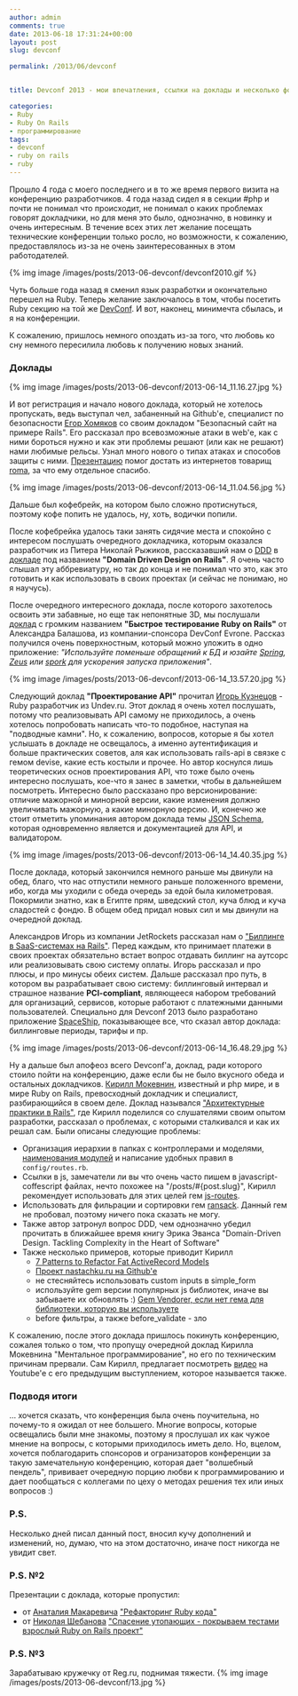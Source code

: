 ```yaml
---
author: admin
comments: true
date: 2013-06-18 17:31:24+00:00
layout: post
slug: devconf

permalink: /2013/06/devconf


title: Devconf 2013 - мои впечатления, ссылки на доклады и несколько фоток :)

categories:
- Ruby
- Ruby On Rails
- программирование
tags:
- devconf
- ruby on rails
- ruby
---
```



Прошло 4 года с моего последнего и в то же время первого визита на конференцию разработчиков. 4 года назад сидел я в секции #php и почти не понимал что происходит, не понимал о каких проблемах говорят докладчики, но для меня это было, однозначно, в новинку и очень интересным. В течение всех этих лет желание посещать технические конференции только росло, но возможности, к сожалению, предоставлялось из-за не очень заинтересованных в этом работодателей. <!--more-->

{% img image /images/posts/2013-06-devconf/devconf2010.gif %}

Чуть больше года назад я сменил язык разработки и окончательно перешел на Ruby. Теперь желание заключалось в том, чтобы посетить Ruby секцию на той же [DevConf](http://devconf.ru/). И вот, наконец, минимечта сбылась, и я на конференции.

К сожалению, пришлось немного опоздать из-за того, что любовь ко сну немного пересилила любовь к получению новых знаний.

### Доклады

{% img image /images/posts/2013-06-devconf/2013-06-14_11.16.27.jpg %}

И вот регистрация и начало нового доклада, который не хотелось пропускать, ведь выступал чел, забаненный на Github'е, специалист по безопасности [Егор Хомяков](https://twitter.com/homakov "@homakov") со своим докладом "Безопасный сайт на примере Rails". Его рассказал про всевозможные атаки в web'е, как с ними бороться нужно и как эти проблемы решают (или как не решают) нами любимые рельсы. Узнал много нового о типах атаках и способов защиты с ними. [Презентацию](http://f.cl.ly/items/2G3g462j2T0o1w0g3K2o/rails%20and%20security.pdf "Безопасный сайт на примере Rails") помог достать из интернетов товарищ [roma](https://twitter.com/milushov), за что ему отдельное спасибо.

{% img image /images/posts/2013-06-devconf/2013-06-14_11.04.56.jpg %}

Дальше был кофебрейк, на котором было сложно протиснуться, поэтому кофе попить не удалось, ну, хоть, водички попили.


После кофебрейка удалось таки занять сидячие места и спокойно с интересом послушать очередного докладчика, которым оказался разработчик из Питера Николай Рыжиков, рассказавший нам о [DDD](http://ru.wikipedia.org/wiki/%D0%9F%D1%80%D0%BE%D0%B1%D0%BB%D0%B5%D0%BC%D0%BD%D0%BE-%D0%BE%D1%80%D0%B8%D0%B5%D0%BD%D1%82%D0%B8%D1%80%D0%BE%D0%B2%D0%B0%D0%BD%D0%BD%D0%BE%D0%B5_%D0%BF%D1%80%D0%BE%D0%B5%D0%BA%D1%82%D0%B8%D1%80%D0%BE%D0%B2%D0%B0%D0%BD%D0%B8%D0%B5 "Проблемно-ориантированное проектирование") в [докладе](http://f.cl.ly/items/2b3C0H3S0n2a473x1M3Z/DDD%20on%20rails.pdf) под названием **"Domain Driven Design on Rails"**. Я очень часто слышал эту аббревиатуру, но так до конца и не понимал что это, как это готовить и как использовать в своих проектах (и сейчас не понимаю, но я научусь).

После очередного интересного доклада, после которого захотелось освоить эти забавные, но еще так непонятные 3D, мы послушали [доклад](http://www.slideshare.net/profyclub_ru/13-20022107) с громким названием **"Быстрое тестирование Ruby on Rails"** от Александра Балашова, из компании-спонсора DevConf Evrone. Рассказ получился очень поверхностным, который можно уложить в одно приложение: *"Используйте поменьше обращений к БД и юзайте [Spring](https://github.com/jonleighton/spring), [Zeus](https://github.com/burke/zeus) или [spork](https://github.com/sporkrb/spork) для ускорения запуска приложения"*.

{% img image /images/posts/2013-06-devconf/2013-06-14_13.57.20.jpg %}

Следующий доклад **"Проектирование API"** прочитал [Игорь Кузнецов](https://twitter.com/igkuz "@igkuz") - Ruby разработчик из Undev.ru. Этот доклад я очень хотел послушать, потому что реализовывать API самому не приходилось,  а очень хотелось попробовать написать что-то подобное, наступая на "подводные камни". Но, к сожалению, вопросов, которые я бы хотел услышать в докладе не освещалось, а именно аутентификация и больше практических советов, аля как использовать rails-api в связке с гемом devise, какие есть костыли и прочее. Но автор коснулся лишь теоретических основ проектирования API, что тоже было очень интересно послушать, кое-что я занес в заметки, чтобы в дальнейшем посмотреть. Интересно было рассказано про версионирование: отличие мажорной и минорной версии, какие изменения должно увеличивать мажорную, а какие минорную версию. И, конечно же стоит отметить упоминания автором доклада темы [JSON Schema](http://json-schema.org/), которая одновременно является и документацией для API, и валидатором.

{% img image /images/posts/2013-06-devconf/2013-06-14_14.40.35.jpg %}

После доклада, который закончился немного раньше мы двинули на обед, благо, что нас отпустили немного раньше положенного времени, ибо, когда мы уходили с обеда очередь за едой была километровая. Покормили знатно, как в Египте прям, шведский стол, куча блюд и куча сладостей с фондю. В общем обед придал новых сил и мы двинули на очередной доклад.


Александров Игорь из компании JetRockets рассказал нам о ["Биллинге в SaaS-системах на Rails"](https://speakerdeck.com/alexandrov/billing-in-rails-saas-applications). Перед каждым, кто принимает платежи в своих проектах обязательно встает вопрос отдавать биллинг на аутсорс или реализовывать свою систему оплаты. Игорь рассказал и про плюсы, и про минусы обеих систем. Дальше рассказал про путь, в котором вы разрабатывает свою систему: биллинговый интервал и страшное название **PCI-compliant**, являющееся набором требований для организаций, сервисов, которые работают с платежными данными пользователей. Специально для Devconf 2013 было разработано приложение [SpaceShip](https://github.com/igor-alexandrov/spaceship "Demo application for DevConf 2013"), показывающее все, что сказал автор доклада: биллинговые периоды, тарифы и пр.

{% img image /images/posts/2013-06-devconf/2013-06-14_16.48.29.jpg %}

Ну а дальше был апофеоз всего Devconf'а, доклад, ради которого стоило пойти на конференцию, даже если бы не было вкусного обеда  и остальных докладчиков. [Кирилл Мокевнин](http://kaize.ru/ "ортодоксальный приверженец SOLID-принципа"), известный и php мире, и в мире Ruby on Rails, превосходный докладчик и специалист, разбирающийся в своем деле. Доклад назывался ["Архитектурные практики в Rails"](https://speakerdeck.com/mokevnin/arkhitiekturnyie-praktiki-v-rails), где Кирилл поделился со слушателями своим опытом разработки, рассказал о проблемах, с которыми сталкивался и как их решал сам.
Были описаны следующие проблемы:

* Организация иерархии в  папках с контроллерами и моделями, [наименования модулей](http://habrahabr.ru/post/136461/ "Ссылка автора на свой пост на Хабрахабре") и написание удобных правил в `config/routes.rb`.
* Ссылки в js, замечатели ли вы что очень часто пишем в javascript-coffescript файлах, нечто похожее на "/posts/#{post.slug}", Кирилл рекомендует использовать для этих целей гем [js-routes](https://github.com/railsware/js-routes/ "Bringing Rails named routes to javascript").
* Использовать для фильрации и сортировки гем [ransack](https://github.com/ernie/ransack "Object-based searching. The successor to MetaSearch"). Данный гем не пробовал, поэтому ничего пока сказать не могу.
* Также автор затронул вопрос DDD, чем однозначно убедил прочитать в ближайшее время книгу Эрика Эванса "Domain-Driven Design. Tackling Complexity in the Heart of Software"
* Также несколько примеров, которые приводит Кирилл
  * [7 Patterns to Refactor Fat ActiveRecord Models](http://blog.codeclimate.com/blog/2012/10/17/7-ways-to-decompose-fat-activerecord-models/ "7 Patterns to Refactor Fat ActiveRecord Models")
  * [Проект nastachku.ru на Github'е](https://github.com/kaize/nastachku)
  * не стесняйтесь использовать custom inputs в simple_form
  * используйте gem версии популярных js библиотек, иначе вы забываете их обновлять :) [Gem Vendorer, если нет гема для библиотеки, которую вы используете](https://github.com/grosser/vendorer "Vendorer keeps your dependencies documented, cached and up to date")
  * before фильтры, а также before_validate - зло

К сожалению, после этого доклада пришлось покинуть конференцию, сожалея только о том, что пропущу очередной доклад Кирилла Мокевнина "Ментальное программирование", но его по техническим причинам прервали. Сам Кирилл, предлагает посмотреть [видео](http://www.youtube.com/watch?v=eEEHWQNuCLQ "Ментальное программирование") на Youtube'e с его предыдущим выступлением, которое называется также.

### Подводя итоги
… хочется сказать, что конференция была очень поучительна, но почему-то я ожидал от нее большего. Многие вопросы, которые освещались были мне знакомы, поэтому я прослушал их как чужое мнение на вопросы, с которыми приходилось иметь дело.
Но, вцелом, хочется поблагодарить спонсоров и огранизаторов конференции за такую замечательную конференцию, которая дает "волшебный пендель", прививает очередную порцию любви к программированию и дает пообщаться с коллегами по цеху о методах решения тех или иных вопросов :)

### P.S.
Несколько дней писал данный пост, вносил кучу дополнений и изменений, но, думаю, что на этом достаточно, иначе пост никогда не увидит свет.

### P.S. №2
Презентации с доклада, которые пропустил:

* от [Анаталия Макаревича](https://twitter.com/makaroni4 "@makaroni4") ["Рефакторинг Ruby кода"](http://www.slideshare.net/profyclub_ru/12-20022066)
* от [Николая Шебанова](https://twitter.com/killthekitten "@killthekitten") ["Спасение утопающих - покрываем тестами взрослый Ruby on Rails проект"](http://www.slideshare.net/profyclub_ru/14-20022236)

### P.S. №3
Зарабатываю кружечку от Reg.ru, поднимая тяжести. {% img image /images/posts/2013-06-devconf/13.jpg %}
